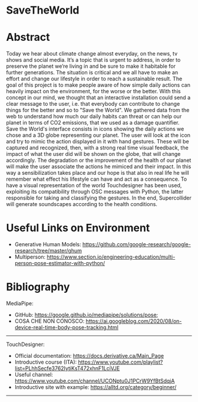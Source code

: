 # SaveTheWorld

# Abstract

Today we hear about climate change almost everyday, on the news, tv shows and social
media. It’s a topic that is urgent to address, in order to preserve the planet we’re living in and
be sure to make it habitable for further generations. The situation is critical and we all have to 
make an effort and change our lifestyle in order to reach a sustainable result. 
The goal of this project is to make people aware of how simple daily actions can heavily impact on the 
environment, for the worse or the better. With this concept in our mind,
we thought that an interactive installation could send a clear message to the user, i.e.
that everybody can contribute to change things for the better and so to "Save the World". 
We gathered data from the web to understand how much our daily habits can threat or can help our planet 
in terms of CO2 emissions, that we used as a damage quantifier. 
Save the World's interface consists in icons showing the daily actions we chose and a 3D globe representing
our planet. The user will look at the icon and try to mimic the action displayed in it with hand gestures. 
These will be captured and recognized, then, with a strong real time visual feedback, the impact of what
the user did will be shown on the globe, that will change accordingly. 
The degradation or the improvement of the health of our planet will make the user associate the actions
he mimiced and their impact. In this way a sensibilization takes place and our hope is that also 
in real life he will remember what effect his lifestyle can have and act as a consequence. 
To have a visual representation of the world Touchdesigner has been used, exploiting its compatibility 
through OSC messages with Python, the latter responsible for taking and classifying the gestures. 
In the end, Supercollider will generate soundscapes according to the health conditions.

# Useful Links on Environment

- Generative Human Models: https://github.com/google-research/google-research/tree/master/ghum
- Multiperson: https://www.section.io/engineering-education/multi-person-pose-estimator-with-python/

# Bibliography

MediaPipe:
- GitHub: https://google.github.io/mediapipe/solutions/pose; 
- COSA CHE NON CONOSCO: https://ai.googleblog.com/2020/08/on-device-real-time-body-pose-tracking.html
***
TouchDesigner: 
- Official documentation: https://docs.derivative.ca/Main_Page
- Introductive course (ITA): https://www.youtube.com/playlist?list=PLhhSecfe3762IytiKsT472xhnF1LciVJE
- Useful channel: https://www.youtube.com/channel/UCONptu0J1PCrW9YfBtSdqjA
- Introductive site with example: https://alltd.org/category/beginner/
***
